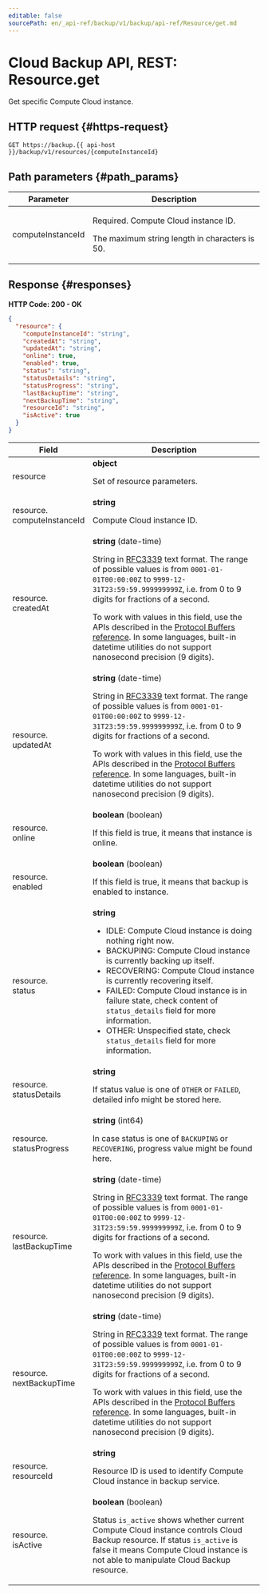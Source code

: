 ```yaml
---
editable: false
sourcePath: en/_api-ref/backup/v1/backup/api-ref/Resource/get.md
---
```


# Cloud Backup API, REST: Resource.get
Get specific Compute Cloud instance.
 

 
## HTTP request {#https-request}
```
GET https://backup.{{ api-host }}/backup/v1/resources/{computeInstanceId}
```
 
## Path parameters {#path_params}
 
Parameter | Description
--- | ---
computeInstanceId | <p>Required. Compute Cloud instance ID.</p> <p>The maximum string length in characters is 50.</p> 
 
## Response {#responses}
**HTTP Code: 200 - OK**

```json 
{
  "resource": {
    "computeInstanceId": "string",
    "createdAt": "string",
    "updatedAt": "string",
    "online": true,
    "enabled": true,
    "status": "string",
    "statusDetails": "string",
    "statusProgress": "string",
    "lastBackupTime": "string",
    "nextBackupTime": "string",
    "resourceId": "string",
    "isActive": true
  }
}
```

 
Field | Description
--- | ---
resource | **object**<br><p>Set of resource parameters.</p> 
resource.<br>computeInstanceId | **string**<br><p>Compute Cloud instance ID.</p> 
resource.<br>createdAt | **string** (date-time)<br><p>String in <a href="https://www.ietf.org/rfc/rfc3339.txt">RFC3339</a> text format. The range of possible values is from ``0001-01-01T00:00:00Z`` to ``9999-12-31T23:59:59.999999999Z``, i.e. from 0 to 9 digits for fractions of a second.</p> <p>To work with values in this field, use the APIs described in the <a href="https://developers.google.com/protocol-buffers/docs/reference/overview">Protocol Buffers reference</a>. In some languages, built-in datetime utilities do not support nanosecond precision (9 digits).</p> 
resource.<br>updatedAt | **string** (date-time)<br><p>String in <a href="https://www.ietf.org/rfc/rfc3339.txt">RFC3339</a> text format. The range of possible values is from ``0001-01-01T00:00:00Z`` to ``9999-12-31T23:59:59.999999999Z``, i.e. from 0 to 9 digits for fractions of a second.</p> <p>To work with values in this field, use the APIs described in the <a href="https://developers.google.com/protocol-buffers/docs/reference/overview">Protocol Buffers reference</a>. In some languages, built-in datetime utilities do not support nanosecond precision (9 digits).</p> 
resource.<br>online | **boolean** (boolean)<br><p>If this field is true, it means that instance is online.</p> 
resource.<br>enabled | **boolean** (boolean)<br><p>If this field is true, it means that backup is enabled to instance.</p> 
resource.<br>status | **string**<br><ul> <li>IDLE: Compute Cloud instance is doing nothing right now.</li> <li>BACKUPING: Compute Cloud instance is currently backing up itself.</li> <li>RECOVERING: Compute Cloud instance is currently recovering itself.</li> <li>FAILED: Compute Cloud instance is in failure state, check content of ``status_details`` field for more information.</li> <li>OTHER: Unspecified state, check ``status_details`` field for more information.</li> </ul> 
resource.<br>statusDetails | **string**<br><p>If status value is one of ``OTHER`` or ``FAILED``, detailed info might be stored here.</p> 
resource.<br>statusProgress | **string** (int64)<br><p>In case status is one of ``BACKUPING`` or ``RECOVERING``, progress value might be found here.</p> 
resource.<br>lastBackupTime | **string** (date-time)<br><p>String in <a href="https://www.ietf.org/rfc/rfc3339.txt">RFC3339</a> text format. The range of possible values is from ``0001-01-01T00:00:00Z`` to ``9999-12-31T23:59:59.999999999Z``, i.e. from 0 to 9 digits for fractions of a second.</p> <p>To work with values in this field, use the APIs described in the <a href="https://developers.google.com/protocol-buffers/docs/reference/overview">Protocol Buffers reference</a>. In some languages, built-in datetime utilities do not support nanosecond precision (9 digits).</p> 
resource.<br>nextBackupTime | **string** (date-time)<br><p>String in <a href="https://www.ietf.org/rfc/rfc3339.txt">RFC3339</a> text format. The range of possible values is from ``0001-01-01T00:00:00Z`` to ``9999-12-31T23:59:59.999999999Z``, i.e. from 0 to 9 digits for fractions of a second.</p> <p>To work with values in this field, use the APIs described in the <a href="https://developers.google.com/protocol-buffers/docs/reference/overview">Protocol Buffers reference</a>. In some languages, built-in datetime utilities do not support nanosecond precision (9 digits).</p> 
resource.<br>resourceId | **string**<br><p>Resource ID is used to identify Compute Cloud instance in backup service.</p> 
resource.<br>isActive | **boolean** (boolean)<br><p>Status ``is_active`` shows whether current Compute Cloud instance controls Cloud Backup resource. If status ``is_active`` is false it means Compute Cloud instance is not able to manipulate Cloud Backup resource.</p> 